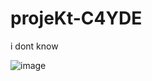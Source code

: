 # projeKt-C4YDE
i dont know


![image](https://user-images.githubusercontent.com/67733779/202894553-f0f3815d-6f97-479b-9b28-14144c6da94e.png)
